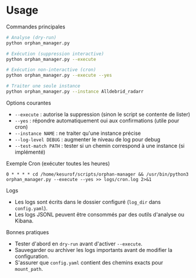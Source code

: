 # Usage

Commandes principales

```bash
# Analyse (dry-run)
python orphan_manager.py

# Exécution (suppression interactive)
python orphan_manager.py --execute

# Exécution non-interactive (cron)
python orphan_manager.py --execute --yes

# Traiter une seule instance
python orphan_manager.py --instance Alldebrid_radarr
```

Options courantes
- `--execute` : autorise la suppression (sinon le script se contente de lister)
- `--yes` : répondre automatiquement oui aux confirmations (utile pour cron)
- `--instance NAME` : ne traiter qu'une instance précise
- `--log-level DEBUG` : augmenter le niveau de log pour debug
- `--test-match PATH` : tester si un chemin correspond à une instance (si implémenté)

Exemple Cron (exécuter toutes les heures)

```cron
0 * * * * cd /home/kesurof/scripts/orphan-manager && /usr/bin/python3 orphan_manager.py --execute --yes >> logs/cron.log 2>&1
```

Logs
- Les logs sont écrits dans le dossier configuré (`log_dir` dans `config.yaml`).
- Les logs JSONL peuvent être consommés par des outils d'analyse ou Kibana.

Bonnes pratiques
- Tester d'abord en `dry-run` avant d'activer `--execute`.
- Sauvegarder ou archiver les logs importants avant de modifier la configuration.
- S'assurer que `config.yaml` contient des chemins exacts pour `mount_path`.
